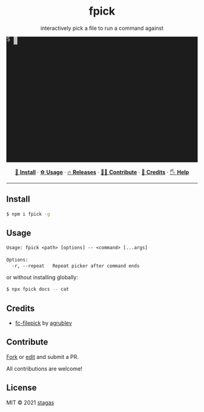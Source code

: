 <h1 align="center">fpick</h1>

<p align="center">
interactively pick a file to run a command against
</p>

<p align="center">
  <img align="center" src="demo.svg">
</p>

<p align="center">
   <a href="#install">        🔧 <strong>Install</strong></a>
 · <a href="#usage">          ⚽ <strong>Usage</strong></a>
 · <a href="https://github.com/stagas/fpick/releases"> 🔥 <strong>Releases</strong></a>
 · <a href="#contribute">     💪🏼 <strong>Contribute</strong></a>
 · <a href="#credits">        🍻 <strong>Credits</strong></a>
 · <a href="https://github.com/stagas/fpick/issues">   🖐️ <strong>Help</strong></a>
</p>

---

## Install

```sh
$ npm i fpick -g
```

## Usage

```
Usage: fpick <path> [options] -- <command> [...args]

Options:
  -r, --repeat   Repeat picker after command ends
```

or without installing globally:

```sh
$ npx fpick docs -- cat
```

## Credits

- [fc-filepick](https://github.com/agrublev/fc-filepick) by [agrublev](https://github.com/agrublev)

## Contribute

[Fork](https://github.com/stagas/fpick/fork) or
[edit](https://github.dev/stagas/fpick) and submit a PR.

All contributions are welcome!

## License

MIT &copy; 2021
[stagas](https://github.com/stagas)
